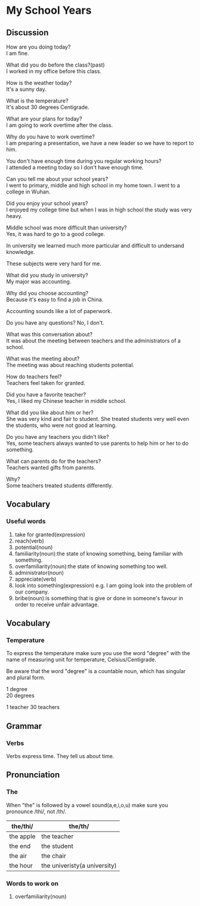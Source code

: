 # My School Years
## Discussion
How are you doing today?  
I am fine.  

What did you do before the class?(past)    
I worked in my office before this class.  

How is the weather today?  
It's a sunny day.  

What is the temperature?  
It's about 30 degrees Centigrade.  

What are your plans for today?  
I am going to work overtime after the class.  

Why do you have to work overtime?  
I am preparing a presentation, we have a new leader so we have to report to him.  

You don't have enough time during you regular working hours?  
I attended a meeting today so I don't have enough time. 

Can you tell me about your school years?  
I went to primary, middle and high school in my home town. I went to a college in Wuhan.  

Did you enjoy your school years?  
I enjoyed my college time but when I was in high school the study was very heavy.  

Middle school was more difficult than university?  
Yes, it was hard to go to a good college.  

In university we learned much more particular and difficult to undersand knowledge.  

These subjects were very hard for me.  

What did you study in university?  
My major was accounting.  

Why did you choose accounting?  
Because it's easy to find a job in China.  

Accounting sounds like a lot of paperwork.  

Do you have any questions? 
No, I don't. 

What was this conversation about?  
It was about the meeting between teachers and the administrators of a school.  

What was the meeting about?  
The meeting was about reaching students potential.  

How do teachers feel?  
Teachers feel taken for granted.  

Did you have a favorite teacher?  
Yes, I liked my Chinese teacher in middle school.  

What did you like about him or her?  
She was very kind and fair to student. She treated students very well even the students, who were not good at learning.   

Do you have any teachers you didn't like?  
Yes, some teachers always wanted to use parents to help him or her to do something.  

What can parents do for the teachers?  
Teachers wanted gifts from parents.  

Why?  
Some teachers treated students differently.  


## Vocabulary
### Useful words
1. take for granted(expression)
1. reach(verb)
1. potential(noun)
1. familiarity(noun):the state of knowing something, being familiar with something.
1. overfamiliarity(noun):the state of knowing something too well.
1. administrator(noun)
1. appreciate(verb)
1. look into something(expression) e.g. I am going look into the problem of our company.
1. bribe(noun):is something that is give or done in someone's favour in order to receive unfair advantage.

## Vocabulary
### Temperature
To express the temperature make sure you use the word "degree" with the name of measuring unit for temperature, Celsius/Centigrade.  

Be aware that the word "degree" is a countable noun, which has singular and plural form.  

1 degree  
20 degrees  

1 teacher
30 teachers 

## Grammar
### Verbs
Verbs express time. They tell us about time.  

## Pronunciation
### The
When "the" is followed by a vowel sound(a,e,i,o,u) make sure you pronounce /thi/, not /th/.  

| the/thi/ | the/th/
| --- | ---
| the apple | the teacher
| the end | the student
| the air | the chair
| the hour | the univeristy(a university)

### Words to work on
1. overfamiliarity(noun)
